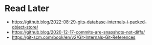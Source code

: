 # Read Later

- https://github.blog/2022-08-29-gits-database-internals-i-packed-object-store/
- https://github.blog/2020-12-17-commits-are-snapshots-not-diffs/
- https://git-scm.com/book/en/v2/Git-Internals-Git-References
